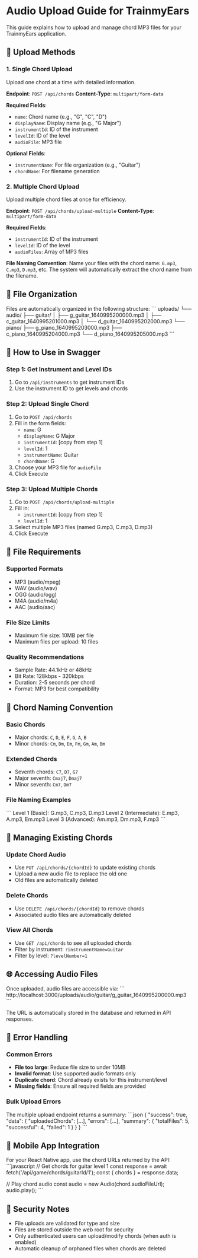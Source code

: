 # Audio Upload Guide for TrainmyEars

This guide explains how to upload and manage chord MP3 files for your TrainmyEars application.

## 🎵 **Upload Methods**

### **1. Single Chord Upload**
Upload one chord at a time with detailed information.

**Endpoint**: `POST /api/chords`
**Content-Type**: `multipart/form-data`

**Required Fields**:
- `name`: Chord name (e.g., "G", "C", "D")
- `displayName`: Display name (e.g., "G Major")
- `instrumentId`: ID of the instrument
- `levelId`: ID of the level
- `audioFile`: MP3 file

**Optional Fields**:
- `instrumentName`: For file organization (e.g., "Guitar")
- `chordName`: For filename generation

### **2. Multiple Chord Upload**
Upload multiple chord files at once for efficiency.

**Endpoint**: `POST /api/chords/upload-multiple`
**Content-Type**: `multipart/form-data`

**Required Fields**:
- `instrumentId`: ID of the instrument
- `levelId`: ID of the level
- `audioFiles`: Array of MP3 files

**File Naming Convention**:
Name your files with the chord name: `G.mp3`, `C.mp3`, `D.mp3`, etc.
The system will automatically extract the chord name from the filename.

## 📁 **File Organization**

Files are automatically organized in the following structure:
\`\`\`
uploads/
└── audio/
    ├── guitar/
    │   ├── g_guitar_1640995200000.mp3
    │   ├── c_guitar_1640995201000.mp3
    │   └── d_guitar_1640995202000.mp3
    └── piano/
        ├── g_piano_1640995203000.mp3
        ├── c_piano_1640995204000.mp3
        └── d_piano_1640995205000.mp3
\`\`\`

## 🎯 **How to Use in Swagger**

### **Step 1: Get Instrument and Level IDs**
1. Go to `/api/instruments` to get instrument IDs
2. Use the instrument ID to get levels and chords

### **Step 2: Upload Single Chord**
1. Go to `POST /api/chords`
2. Fill in the form fields:
   - `name`: G
   - `displayName`: G Major
   - `instrumentId`: [copy from step 1]
   - `levelId`: 1
   - `instrumentName`: Guitar
   - `chordName`: G
3. Choose your MP3 file for `audioFile`
4. Click Execute

### **Step 3: Upload Multiple Chords**
1. Go to `POST /api/chords/upload-multiple`
2. Fill in:
   - `instrumentId`: [copy from step 1]
   - `levelId`: 1
3. Select multiple MP3 files (named G.mp3, C.mp3, D.mp3)
4. Click Execute

## 🔧 **File Requirements**

### **Supported Formats**
- MP3 (audio/mpeg)
- WAV (audio/wav)
- OGG (audio/ogg)
- M4A (audio/m4a)
- AAC (audio/aac)

### **File Size Limits**
- Maximum file size: 10MB per file
- Maximum files per upload: 10 files

### **Quality Recommendations**
- Sample Rate: 44.1kHz or 48kHz
- Bit Rate: 128kbps - 320kbps
- Duration: 2-5 seconds per chord
- Format: MP3 for best compatibility

## 🎼 **Chord Naming Convention**

### **Basic Chords**
- Major chords: `C`, `D`, `E`, `F`, `G`, `A`, `B`
- Minor chords: `Cm`, `Dm`, `Em`, `Fm`, `Gm`, `Am`, `Bm`

### **Extended Chords**
- Seventh chords: `C7`, `D7`, `G7`
- Major seventh: `Cmaj7`, `Dmaj7`
- Minor seventh: `Cm7`, `Dm7`

### **File Naming Examples**
\`\`\`
Level 1 (Basic): G.mp3, C.mp3, D.mp3
Level 2 (Intermediate): E.mp3, A.mp3, Em.mp3
Level 3 (Advanced): Am.mp3, Dm.mp3, F.mp3
\`\`\`

## 🔄 **Managing Existing Chords**

### **Update Chord Audio**
- Use `PUT /api/chords/{chordId}` to update existing chords
- Upload a new audio file to replace the old one
- Old files are automatically deleted

### **Delete Chords**
- Use `DELETE /api/chords/{chordId}` to remove chords
- Associated audio files are automatically deleted

### **View All Chords**
- Use `GET /api/chords` to see all uploaded chords
- Filter by instrument: `?instrumentName=Guitar`
- Filter by level: `?levelNumber=1`

## 🌐 **Accessing Audio Files**

Once uploaded, audio files are accessible via:
\`\`\`
http://localhost:3000/uploads/audio/guitar/g_guitar_1640995200000.mp3
\`\`\`

The URL is automatically stored in the database and returned in API responses.

## 🚨 **Error Handling**

### **Common Errors**
- **File too large**: Reduce file size to under 10MB
- **Invalid format**: Use supported audio formats only
- **Duplicate chord**: Chord already exists for this instrument/level
- **Missing fields**: Ensure all required fields are provided

### **Bulk Upload Errors**
The multiple upload endpoint returns a summary:
\`\`\`json
{
  "success": true,
  "data": {
    "uploadedChords": [...],
    "errors": [...],
    "summary": {
      "totalFiles": 5,
      "successful": 4,
      "failed": 1
    }
  }
}
\`\`\`

## 📱 **Mobile App Integration**

For your React Native app, use the chord URLs returned by the API:
\`\`\`javascript
// Get chords for guitar level 1
const response = await fetch('/api/game/chords/guitarId/1');
const { chords } = response.data;

// Play chord audio
const audio = new Audio(chord.audioFileUrl);
audio.play();
\`\`\`

## 🔐 **Security Notes**

- File uploads are validated for type and size
- Files are stored outside the web root for security
- Only authenticated users can upload/modify chords (when auth is enabled)
- Automatic cleanup of orphaned files when chords are deleted
